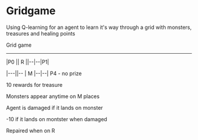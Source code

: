 # Gridgame
Using Q-learning for an agent to learn it's way through a grid with monsters, treasures and healing points

Grid game
___________________
|P0 || R ||--|--|P1|

|---||-- | M |--|--|
P4 - no prize

10 rewards for treasure

Monsters appear anytime on M places

Agent is damaged if it lands on monster

-10 if it lands on montster when damaged

Repaired when on R
